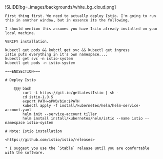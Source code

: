 !SLIDE[bg=_images/backgrounds/white_bg_cloud.png]

~~~SECTION:notes~~~
First thing first. We need to actually deploy Istio. I'm going to run this in another window, but in essence its the following.

I should mention this assumes you have Isito already installed on your local machine.

VERIFY installation.

kubectl get pods && kubctl get svc && kubectl get ingress
istio puts everything in it's own namespace....
kubectl get svc -n istio-system
kubectl get pods -n istio-system

~~~ENDSECTION~~~

# Deploy Istio

    @@@ bash
        curl -L https://git.io/getLatestIstio | sh -
        cd istio-1.0.5
        export PATH=$PWD/bin:$PATH
        kubectl apply -f install/kubernetes/helm/helm-service-account.yaml
        helm init --service-account tiller
        helm install install/kubernetes/helm/istio --name istio --namespace istio-system

# Note: Istio installation

<https://github.com/istio/istio/releases>

* I suggest you use the `Stable` release until you are comfortable with the software.
